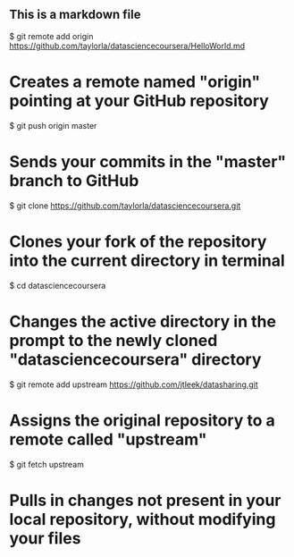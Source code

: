 ## This is a markdown file
$ git remote add origin https://github.com/taylorla/datasciencecoursera/HelloWorld.md
# Creates a remote named "origin" pointing at your GitHub repository

$ git push origin master
# Sends your commits in the "master" branch to GitHub

$ git clone https://github.com/taylorla/datasciencecoursera.git
# Clones your fork of the repository into the current directory in terminal

$ cd datasciencecoursera
# Changes the active directory in the prompt to the newly cloned "datasciencecoursera" directory
$ git remote add upstream https://github.com/jtleek/datasharing.git
# Assigns the original repository to a remote called "upstream"
$ git fetch upstream
# Pulls in changes not present in your local repository, without modifying your files
